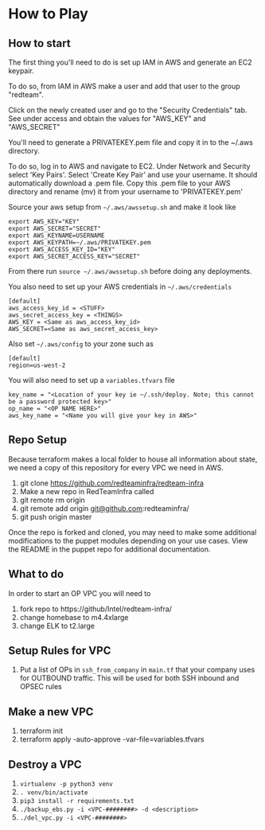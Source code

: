 # How to Play

## How to start

The first thing you'll need to do is set up IAM in AWS and generate an EC2 keypair.

To do so, from IAM in AWS make a user and add that user to the group "redteam".

Click on the newly created user and go to the "Security Credentials" tab. See under access and obtain the values for "AWS_KEY" and "AWS_SECRET"

You'll need to generate a PRIVATEKEY.pem file and copy it in to the ~/.aws directory.

To do so, log in to AWS and navigate to EC2. Under Network and Security select 'Key Pairs'. Select 'Create Key Pair' and use your username. It should automatically download a .pem file. Copy this .pem file to your AWS directory and rename (mv) it from your username to 'PRIVATEKEY.pem'

Source your aws setup from `~/.aws/awssetup.sh` and make it look like

```
export AWS_KEY="KEY"
export AWS_SECRET="SECRET"
export AWS_KEYNAME=USERNAME
export AWS_KEYPATH=~/.aws/PRIVATEKEY.pem
export AWS_ACCESS_KEY_ID="KEY"
export AWS_SECRET_ACCESS_KEY="SECRET"
```
From there run `source ~/.aws/awssetup.sh` before doing any deployments.

You also need to set up your AWS credentials in `~/.aws/credentials`

```
[default]
aws_access_key_id = <STUFF>
aws_secret_access_key = <THINGS>
AWS_KEY = <Same as aws_access_key_id>
AWS_SECRET=<Same as aws_secret_access_key>
```

Also set `~/.aws/config` to your zone such as

```
[default]
region=us-west-2
```

You will also need to set up a `variables.tfvars` file

```
key_name = "<Location of your key ie ~/.ssh/deploy. Note; this cannot be a password protected key>"
op_name = "<OP NAME HERE>"
aws_key_name = "<Name you will give your key in AWS>"
```

## Repo Setup

Because terraform makes a local folder to house all information about state, we need a copy of this repository for every VPC we need in AWS.

1. git clone https://github.com/redteaminfra/redteam-infra <OPNAME>
2. Make a new repo in RedTeamInfra called <OPNAME>
3. git remote rm origin
4. git remote add origin git@github.com:redteaminfra/<OPNAME>
5. git push origin master

Once the repo is forked and cloned, you may need to make some additional modifications to the puppet modules depending on your use cases. View the README in the puppet repo for additional documentation.

## What to do

In order to start an OP VPC you will need to

1. fork repo to https://github/Intel/redteam-infra/
2. change homebase to m4.4xlarge
3. change ELK to t2.large

## Setup Rules for VPC

1. Put a list of OPs in `ssh_from_company` in `main.tf` that your company uses for OUTBOUND traffic. This will be used for both SSH inbound and OPSEC rules

## Make a new VPC

1. terraform init
2. terraform apply -auto-approve -var-file=variables.tfvars

## Destroy a VPC

1. `virtualenv -p python3 venv`
2. `. venv/bin/activate`
3. `pip3 install -r requirements.txt`
4. `./backup_ebs.py -i <VPC-########> -d <description>`
5. `./del_vpc.py -i <VPC-########>`
